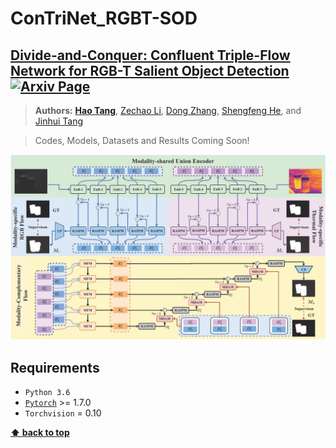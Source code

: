 # ConTriNet_RGBT-SOD

## [**Divide-and-Conquer: Confluent Triple-Flow Network for RGB-T Salient Object Detection**](https://cser-tang-hao.github.io/ctdnet.html) [![Arxiv Page](https://img.shields.io/badge/Arxiv-2301.xxxx-red?style=flat-square)](https://arxiv.org/abs/)

> **Authors:** 
> [**Hao Tang**](https://scholar.google.com/citations?hl=zh-CNJ), 
> [Zechao Li](https://scholar.google.com/citations?user=L6J2V3sAAAAJ&hl=zh-CN),
> [Dong Zhang](https://scholar.google.com.hk/citations?hl=zh-CN&user=zxVy7sIAAAAJ), 
> [Shengfeng He](https://scholar.google.com/citations?user=rBWnK8wAAAAJ&hl=en), 
> and [Jinhui Tang](https://scholar.google.com/citations?user=ByBLlEwAAAAJ&hl=zh-CN)

> Codes, Models, Datasets and Results Coming Soon!

![framework](figs/framework.png)

## Requirements

 - `Python 3.6`
 - [`Pytorch`](http://pytorch.org/) >= 1.7.0 
 - `Torchvision` = 0.10

**[⬆ back to top](#1-preface)**

